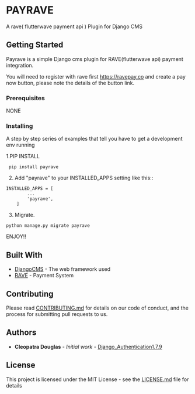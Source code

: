 # PAYRAVE

A rave( flutterwave payment api ) Plugin for Django CMS

## Getting Started

Payrave is a simple Django cms plugin for RAVE(flutterwave api) payment integration.

You will need to register with rave first
https://ravepay.co
and create a pay now button, please note the details of the button link.

### Prerequisites

NONE

### Installing

A step by step series of examples that tell you have to get a development env running

1.PIP INSTALL

```
 pip install payrave
```

2. Add "payrave" to your INSTALLED_APPS setting like this::

```
INSTALLED_APPS = [
        ...
        'payrave',
    ]
```

3. Migrate.

```
python manage.py migrate payrave 

```
ENJOY!!

## Built With

* [DjangoCMS](https://www.django-cms.org/) - The web framework used
* [RAVE](https://ravepay.co/) - Payment System


## Contributing

Please read [CONTRIBUTING.md](https://github.com/cleopatra27/payrave/blob/master/CONTRIBUTING.md) for details on our code of conduct, and the process for submitting pull requests to us.


## Authors

* **Cleopatra Douglas** - *Initial work* - [Django_Authentication1.7.9](https://github.com/cleopatra27/Django_Authentication1.7.9)


## License

This project is licensed under the MIT License - see the [LICENSE.md](https://github.com/cleopatra27/payrave/blob/master/LICENSE.md) file for details


